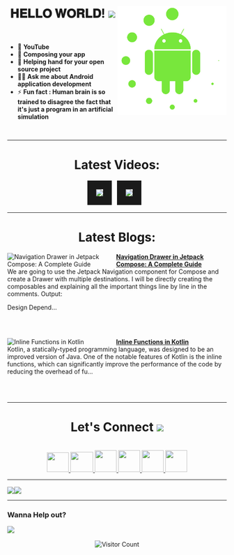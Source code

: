 <!-- intro hello world -->
<h1 align="center">
𝐇𝐄𝐋𝐋𝐎 𝐖𝐎𝐑𝐋𝐃! <img src="GIF/Earth.gif" width="24px">
<img src= "GIF/android_by_deiby_ybied_d3jaevn.gif" height="250px" align="right">
</h1>
<br>

- 💚 **YouTube**
- 🔮 **Composing your app**
- 🤝 **Helping hand for your open source project**
- 👨‍💻 **Ask me about Android application development**
- ⚡ **Fun fact : Human brain is so trained to disagree the fact that it's just a program in an artificial simulation**
<br>


<hr>


<!-- youtube section -->
<h1 align="center">
Latest Videos:
</h1>
<div align = "center">
<!-- YOUTUBE:START --><a href="https://www.youtube.com/watch?v=zbeg2mpoHns" target="_blank"><img src="https://i.ytimg.com/vi/zbeg2mpoHns/mqdefault.jpg" height="200px" border="20"></a>&nbsp &nbsp<a href="https://www.youtube.com/watch?v=gwaH8IkgVts" target="_blank"><img src="https://i.ytimg.com/vi/gwaH8IkgVts/mqdefault.jpg" height="200px" border="20"></a>&nbsp &nbsp<!-- YOUTUBE:END -->
</div>


<hr>


<h1 align="center">
Latest Blogs:
</h1>
<!-- HASHNODE_BLOG:START -->
<p align="left">
<a href="https://sagar0-0.hashnode.dev/navigation-drawer-in-jetpack-compose" title="Navigation Drawer in Jetpack Compose: A Complete Guide"><img src="https://cdn.hashnode.com/res/hashnode/image/upload/v1677088175311/048d111d-aef3-4158-8b65-d56dd658f075.png" alt="Navigation Drawer in Jetpack Compose: A Complete Guide" width="250px" align="left" /></a>
<a href="https://sagar0-0.hashnode.dev/navigation-drawer-in-jetpack-compose" title="Navigation Drawer in Jetpack Compose: A Complete Guide"><strong>Navigation Drawer in Jetpack Compose: A Complete Guide</strong></a>
<br/> We are going to use the Jetpack Navigation component for Compose and create a Drawer with multiple destinations.
I will be directly creating the composables and explaining all the important things line by line in the comments.
Output:


Design
Depend... </p> <br/> <br/>
<p align="left">
<a href="https://sagar0-0.hashnode.dev/inline-functions-in-kotlin" title="Inline Functions in Kotlin"><img src="https://cdn.hashnode.com/res/hashnode/image/upload/v1675871583488/825093d8-abb5-4e27-a11e-190d6bcdb39a.png" alt="Inline Functions in Kotlin" width="250px" align="left" /></a>
<a href="https://sagar0-0.hashnode.dev/inline-functions-in-kotlin" title="Inline Functions in Kotlin"><strong>Inline Functions in Kotlin</strong></a>
<br/> Kotlin, a statically-typed programming language, was designed to be an improved version of Java. One of the notable features of Kotlin is the inline functions, which can significantly improve the performance of the code by reducing the overhead of fu... </p> <br/> <br/>
<!-- HASHNODE_BLOG:END -->
  
  
<hr>


<!-- connect section -->
<h1 align="center">
Let's Connect <img src="GIF/Handshake.gif" width="24px">
</h1>
<div align="center">
<p align="center">
  <br>
  <a href="https://www.youtube.com/channel/UCbXjqGX2O0UW12AIboO2Psw" target="_blank">
    <code><img  height="45" width="50" src="https://brandslogos.com/wp-content/uploads/images/large/youtube-icon-logo.png"></code>
  </a>
  <a href="mailto:sagar.0dev@gmail.com" target="_blank">
    <code><img height="46" width="52" src="https://logos-world.net/wp-content/uploads/2020/11/Gmail-Logo.png"></code>
  </a>
  <a href="https://twitter.com/sagar0_o" target="_blank">
    <code><img height="50" width="50" src="https://www.freepnglogos.com/uploads/twitter-logo-png/twitter-logo-vector-png-clipart-1.png"></code>
  </a>
  <a href="https://www.linkedin.com/in/sagar0-0malhotra/" target="_blank">
    <code><img height="50" width="50" src="https://cdn-icons-png.flaticon.com/512/174/174857.png"></code>
  </a>
  <a href="https://dev.to/sagar0_0" target="_blank">
    <code><img height="50" width="50" src="https://iconape.com/wp-content/files/hl/53010/svg/devto.svg"></code>
  </a>
  <a href="https://www.instagram.com/_sagar_malhotra_/" target="_blank">
    <code><img height="50" width="50" src="http://assets.stickpng.com/images/580b57fcd9996e24bc43c521.png"></code>
  </a>
</p>
</div>


<hr>


<img align="center" height="150px" src="https://github-readme-streak-stats.herokuapp.com/?user=Sagar0-0&theme=dark&hide_border=true"><img align="center" height="160px" src="https://github-readme-stats.vercel.app/api?username=Sagar0-0&show_icons=true&hide_border=true&title_color=94b4a4&amp&icon_color=FFFFFF&amp&text_color=FFFFFF&amp&bg_color=000000&count_private=true&include_all_commits=true">


<hr>


### Wanna Help out?
<a href="https://www.buymeacoffee.com/0sagar0">
  <img src="https://user-images.githubusercontent.com/85388413/197355117-e4a5f6e7-44ee-4303-adb8-3ef39cd18246.jpg" width=200px>
</a>

<!-- outro -->
<div align="center">
  
![Visitor Count](https://profile-counter.glitch.me/{Sagar0-0}/count.svg)
